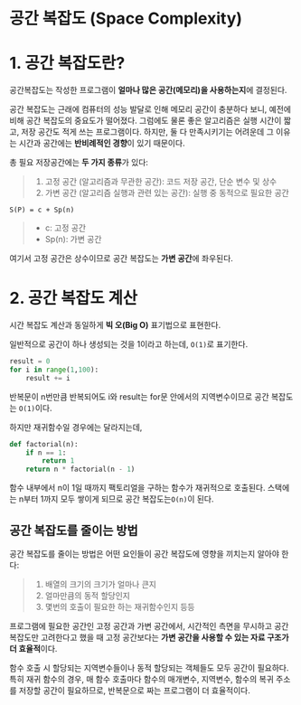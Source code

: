 
# 공간 복잡도 (Space Complexity)

  
# 1. 공간 복잡도란?

공간복잡도는 작성한 프로그램이 **얼마나 많은 공간(메모리)을 사용하는지**에 결정된다.

공간 복잡도는 근래에 컴퓨터의 성능 발달로 인해 메모리 공간이 충분하다 보니, 예전에 비해 공간 복잡도의 중요도가 떨어졌다. 그럼에도 물론 좋은 알고리즘은 실행 시간이 짧고, 저장 공간도 적게 쓰는 프로그램이다. 하지만, 둘 다 만족시키기는 어려운데 그 이유는 시간과 공간에는 **반비례적인 경향**이 있기 때문이다.

총 필요 저장공간에는 **두 가지 종류**가 있다:

> 1. 고정 공간 (알고리즘과 무관한 공간): 코드 저장 공간, 단순 변수 및 상수
> 2. 가변 공간 (알고리즘 실행과 관련 있는 공간): 실행 중 동적으로 필요한 공간 

`S(P) = c + Sp(n)`

> - c: 고정 공간
> - Sp(n): 가변 공간

여기서 고정 공간은 상수이므로 공간 복잡도는 **가변 공간**에 좌우된다.

# 2. 공간 복잡도 계산

시간 복잡도 계산과 동일하게 **빅 오(Big O)** 표기법으로 표현한다. 

일반적으로 공간이 하나 생성되는 것을 1이라고 하는데, `O(1)`로 표기한다. 

```python
result = 0
for i in range(1,100):
	result += i
```

반복문이 n번만큼 반복되어도 i와 result는 for문 안에서의 지역변수이므로 공간 복잡도는 `O(1)`이다.

하지만 재귀함수일 경우에는 달라지는데,

```python
def factorial(n):
	if n == 1:
		return 1
	return n * factorial(n - 1) 
```

함수 내부에서 n이 1일 때까지 팩토리얼을 구하는 함수가 재귀적으로 호출된다. 스택에는 n부터 1까지 모두 쌓이게 되므로 공간 복잡도는`O(n)`이 된다. 

## 공간 복잡도를 줄이는 방법

공간 복잡도를 줄이는 방법은 어떤 요인들이 공간 복잡도에 영향을 끼치는지 알아야 한다:

> 1. 배열의 크기의 크기가 얼마나 큰지
> 2. 얼마만큼의 동적 할당인지
> 3. 몇번의 호출이 필요한 하는 재귀함수인지 등등 

프로그램에 필요한 공간인 고정 공간과 가변 공간에서, 시간적인 측면을 무시하고 공간 복잡도만 고려한다고 했을 때 고정 공간보다는 **가변 공간을 사용할 수 있는 자료 구조가 더 효율적**이다. 

함수 호출 시 할당되는 지역변수들이나 동적 할당되는 객체들도 모두 공간이 필요하다. 특히 재귀 함수의 경우, 매 함수 호출마다 함수의 매개변수, 지역변수, 함수의 복귀 주소를 저장할 공간이 필요하므로, 반복문으로 짜는 프로그램이 더 효율적이다.